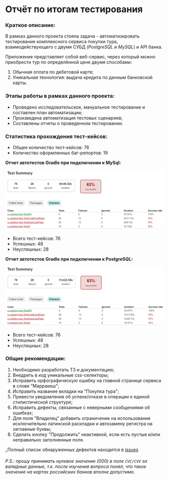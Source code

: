 # Отчёт по итогам тестирования

### Краткое описание:

В рамках данного проекта стояла задача - автоматизировать тестирование комплексного сервиса покупки тура, взаимодействующего с двумя СУБД (_PostgreSQL и MySQL_) и API банка.  

Приложение представляет собой веб-сервис, через который можно приобрести тур по определённой цене двумя способами:

1. Обычная оплата по дебетовой карте;
2. Уникальная технология: выдача кредита по данным банковской карты.

### Этапы работы в рамках данного проекта:

* Проведено исследовательское, мануальное тестирование и составлен план автоматизации;
* Произведена автоматизация тестовых сценариев;
* Составлены отчеты о проведенном тестировании.

### Статистика прохождения тест-кейсов:

* Общее количество тест-кейсов: 76
* Количество оформленных баг-репортов: 19


**Отчет автотестов Gradle при подключении к MySql:**

![](Images/MySQL.png)
* Всего тест-кейсов: 76
* Успешных: 48
* Неуспешных: 28

**Отчет автотестов Gradle при подключении к PostgreSQL:**

![](Images/PostgreSQL.png)

* Всего тест-кейсов: 76
* Успешных: 48
* Неуспешных: 28

### Общие рекомендации:

1. Необходимо разработать ТЗ и документацию;
2. Внедрить в код уникальные css-селекторы;
3. Исправить орфографическую ошибку на главной странице сервиса в слове "Марракеш";
4. Исправить название вкладки на "Покупка тура";
5. Привести уведомления об успехе/отказе в операции к единой стилистической структуре;
6. Исправить дефекты, связанные с неверными сообщениями об ошибках;
7. Для поля "Владелец" добавить ограничение на использование исключительно латинской раскладки и автозамену регистра на заглавные буквы;
8. Сделать кнопку "Продолжить" неактивной, если есть пустые и/или неправильно заполненные поля.

_Полный список обнаруженных дефектов находится в [issues](https://github.com/95kreal/QA-Diploma/issues)

###### P.S.: прошу принимать нулевое значение (*000*) в поле `CVC/CVV` за валидные данные, т.к. после изучения вопроса понял, что такое значение на картах российских банков вполне допустимо.
